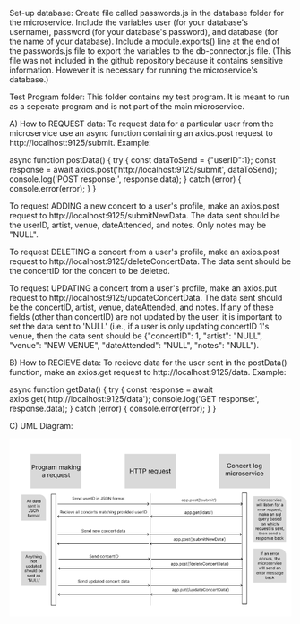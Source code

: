 Set-up database:
Create file called passwords.js in the database folder for the microservice. Include the variables user (for your database's username), password (for your database's password), and database (for the  name of your database). Include a module.exports() line at the end of the passwords.js file to export the variables to the db-connector.js file. (This file was not included in the github repository because it contains sensitive information. However it is necessary for running the microservice's database.)

Test Program folder: This folder contains my test program. It is meant to run as a seperate program and is not part of the main microservice.

A) How to REQUEST data:
To request data for a particular user from the microservice use an async function containing an axios.post request to http://localhost:9125/submit.
Example:

async function postData() {
  try {
    const dataToSend = {"userID":1};
    const response = await axios.post('http://localhost:9125/submit', dataToSend);
    console.log('POST response:', response.data);
  } catch (error) {
    console.error(error);
  }
}

To request ADDING a new concert to a user's profile, make an axios.post request to http://localhost:9125/submitNewData. The data sent should be the userID, artist, venue, dateAttended, and notes. Only notes may be "NULL".

To request DELETING a concert from a user's profile, make an axios.post request to http://localhost:9125/deleteConcertData. The data sent should be the concertID for the concert to be deleted.

To request UPDATING a concert from a user's profile, make an axios.put request to http://localhost:9125/updateConcertData. The data sent should be the concertID, artist, venue, dateAttended, and notes. If any of these fields (other than concertID) are not updated by the user, it is important to set the data sent to 'NULL' (i.e., if a user is only updating concertID 1's venue, then the data sent should be {"concertID": 1, "artist": "NULL", "venue": "NEW VENUE", "dateAttended": "NULL", "notes": "NULL"). 


B) How to RECIEVE data:
To recieve data for the user sent in the postData() function, make an axios.get request to http://localhost:9125/data.
Example:

async function getData() {
  try {
    const response = await axios.get('http://localhost:9125/data');
    console.log('GET response:', response.data);
  } catch (error) {
    console.error(error);
  }
}


C) UML Diagram:

![Screenshot of a UML Diagram detailing how the microservice communicates with other programs](UMLDiagram.png)
